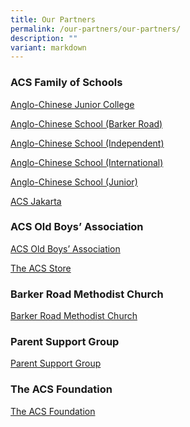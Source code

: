 ```yaml
---
title: Our Partners
permalink: /our-partners/our-partners/
description: ""
variant: markdown
---
```

<h3><strong>ACS Family of Schools</strong></h3>
<p><a href="https://acjc.moe.edu.sg/" rel="noopener noreferrer nofollow" target="_blank">Anglo-Chinese Junior College</a>
</p>
<p><a href="http://www.acsbr.moe.edu.sg/" rel="noopener noreferrer nofollow" target="_blank">Anglo-Chinese School (Barker Road)</a>
</p>
<p><a href="https://www.acsindep.moe.edu.sg/" rel="noopener noreferrer nofollow" target="_blank">Anglo-Chinese School (Independent)</a>
</p>
<p><a href="http://www.acsinternational.com.sg/" rel="noopener noreferrer nofollow" target="_blank">Anglo-Chinese School (International)</a>
</p>
<p><a href="http://acsj.moe.edu.sg/" rel="noopener noreferrer nofollow" target="_blank">Anglo-Chinese School (Junior)</a>
</p>
<p><a href="http://www.acsjakarta.sch.id/" rel="noopener noreferrer nofollow" target="_blank">ACS Jakarta</a>
</p>
<h3><strong>ACS Old Boys’ Association</strong></h3>
<p><a href="https://www.acsoba.net/home" rel="noopener nofollow" target="_blank">ACS Old Boys’ Association</a>
</p>
<p><a href="https://acsoba.org/shop/" rel="noopener nofollow" target="_blank">The ACS Store</a>
</p>
<h3><strong>Barker Road Methodist Church</strong></h3>
<p><a href="https://www.brmc.org.sg/" rel="noopener noreferrer nofollow" target="_blank">Barker Road Methodist Church</a>
</p>
<h3><strong>Parent Support Group</strong></h3>
<p><a href="https://www.acspripsg.net/" rel="noopener noreferrer nofollow" target="_blank">Parent Support Group</a>
</p>
<h3><strong>The ACS Foundation</strong></h3>
<p><a href="https://theacsfoundation.org/" rel="noopener noreferrer nofollow" target="_blank">The ACS Foundation</a>
</p>